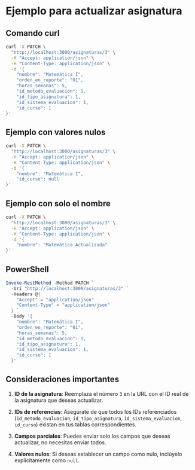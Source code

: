 # Ejemplo para actualizar asignatura

## Comando curl

```bash
curl -X PATCH \
  "http://localhost:3000/asignaturas/3" \
  -H "Accept: application/json" \
  -H "Content-Type: application/json" \
  -d '{
    "nombre": "Matemática I",
    "orden_en_reporte": "01",
    "horas_semanas": 5,
    "id_metodo_evaluacion": 1,
    "id_tipo_asignatura": 1,
    "id_sistema_evaluacion": 1,
    "id_curso": 1
}'
```

## Ejemplo con valores nulos

```bash
curl -X PATCH \
  "http://localhost:3000/asignaturas/3" \
  -H "Accept: application/json" \
  -H "Content-Type: application/json" \
  -d '{
    "nombre": "Matemática I",
    "id_curso": null
}'
```

## Ejemplo con solo el nombre

```bash
curl -X PATCH \
  "http://localhost:3000/asignaturas/3" \
  -H "Accept: application/json" \
  -H "Content-Type: application/json" \
  -d '{
    "nombre": "Matemática Actualizada"
}'
```

## PowerShell

```powershell
Invoke-RestMethod -Method PATCH `
  -Uri "http://localhost:3000/asignaturas/3" `
  -Headers @{
    "Accept" = "application/json"
    "Content-Type" = "application/json"
  } `
  -Body '{
    "nombre": "Matemática I",
    "orden_en_reporte": "01",
    "horas_semanas": 5,
    "id_metodo_evaluacion": 1,
    "id_tipo_asignatura": 1,
    "id_sistema_evaluacion": 1,
    "id_curso": 1
  }'
```

## Consideraciones importantes

1. **ID de la asignatura**: Reemplaza el número `3` en la URL con el ID real de la asignatura que deseas actualizar.

2. **IDs de referencias**: Asegúrate de que todos los IDs referenciados (`id_metodo_evaluacion`, `id_tipo_asignatura`, `id_sistema_evaluacion`, `id_curso`) existan en tus tablas correspondientes.

3. **Campos parciales**: Puedes enviar solo los campos que deseas actualizar, no necesitas enviar todos.

4. **Valores nulos**: Si deseas establecer un campo como nulo, inclúyelo explícitamente como `null`.
